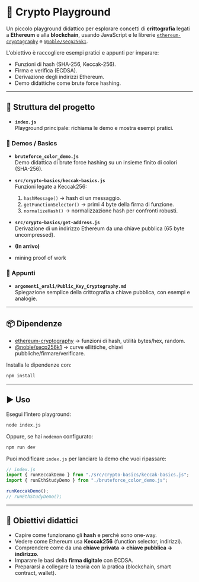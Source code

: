 # 🔐 Crypto Playground

Un piccolo playground didattico per esplorare concetti di **crittografia** legati a **Ethereum** e alla **blockchain**, usando JavaScript e le librerie [`ethereum-cryptography`](https://github.com/ethereumjs/ethereum-cryptography) e [`@noble/secp256k1`](https://github.com/paulmillr/noble-secp256k1).

L’obiettivo è raccogliere esempi pratici e appunti per imparare:
- Funzioni di hash (SHA-256, Keccak-256).
- Firma e verifica (ECDSA).
- Derivazione degli indirizzi Ethereum.
- Demo didattiche come brute force hashing.

---

## 📂 Struttura del progetto

- **`index.js`**  
  Playground principale: richiama le demo e mostra esempi pratici.

### 🔑 Demos / Basics
- **`bruteforce_color_demo.js`**  
  Demo didattica di brute force hashing su un insieme finito di colori (SHA-256).

- **`src/crypto-basics/keccak-basics.js`**  
  Funzioni legate a Keccak256:  
  1. `hashMessage()` → hash di un messaggio.  
  2. `getFunctionSelector()` → primi 4 byte della firma di funzione.  
  3. `normalizeHash()` → normalizzazione hash per confronti robusti.  

- **`src/crypto-basics/get-address.js`**  
  Derivazione di un indirizzo Ethereum da una chiave pubblica (65 byte uncompressed).  

- **(In arrivo)**  
-  mining proof of work

### 📝 Appunti
- **`argomenti_orali/Public_Key_Cryptography.md`**  
  Spiegazione semplice della crittografia a chiave pubblica, con esempi e analogie.  

---

## 📦 Dipendenze

- [ethereum-cryptography](https://www.npmjs.com/package/ethereum-cryptography) → funzioni di hash, utilità bytes/hex, random.  
- [@noble/secp256k1](https://www.npmjs.com/package/@noble/secp256k1) → curve ellittiche, chiavi pubbliche/firmare/verificare.  

Installa le dipendenze con:

```sh
npm install
````

---

## ▶️ Uso

Esegui l’intero playground:

```sh
node index.js
```

Oppure, se hai `nodemon` configurato:

```sh
npm run dev
```

Puoi modificare `index.js` per lanciare la demo che vuoi ripassare:

```js
// index.js
import { runKeccakDemo } from "./src/crypto-basics/keccak-basics.js";
import { runEthStudyDemo } from "./bruteforce_color_demo.js";

runKeccakDemo();
// runEthStudyDemo();
```

---

## 🎯 Obiettivi didattici

* Capire come funzionano gli **hash** e perché sono one-way.
* Vedere come Ethereum usa **Keccak256** (function selector, indirizzi).
* Comprendere come da una **chiave privata → chiave pubblica → indirizzo**.
* Imparare le basi della **firma digitale** con ECDSA.
* Prepararsi a collegare la teoria con la pratica (blockchain, smart contract, wallet).



